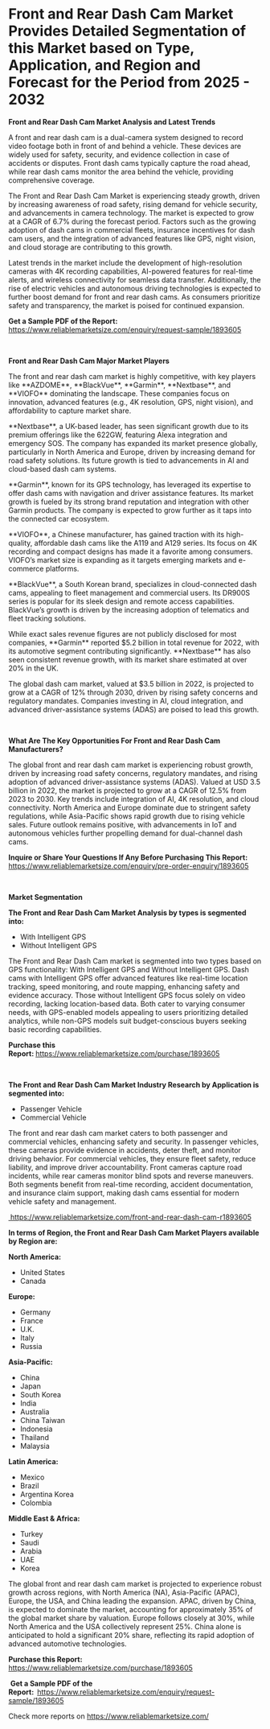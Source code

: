 <p><h1>Front and Rear Dash Cam Market Provides Detailed Segmentation of this Market based on Type, Application, and Region and Forecast for the Period from 2025 - 2032</h1></p><p><strong>Front and Rear Dash Cam Market Analysis and Latest Trends</strong></p>
<p><p>A front and rear dash cam is a dual-camera system designed to record video footage both in front of and behind a vehicle. These devices are widely used for safety, security, and evidence collection in case of accidents or disputes. Front dash cams typically capture the road ahead, while rear dash cams monitor the area behind the vehicle, providing comprehensive coverage.</p><p>The Front and Rear Dash Cam Market is experiencing steady growth, driven by increasing awareness of road safety, rising demand for vehicle security, and advancements in camera technology. The market is expected to grow at a CAGR of 6.7% during the forecast period. Factors such as the growing adoption of dash cams in commercial fleets, insurance incentives for dash cam users, and the integration of advanced features like GPS, night vision, and cloud storage are contributing to this growth.</p><p>Latest trends in the market include the development of high-resolution cameras with 4K recording capabilities, AI-powered features for real-time alerts, and wireless connectivity for seamless data transfer. Additionally, the rise of electric vehicles and autonomous driving technologies is expected to further boost demand for front and rear dash cams. As consumers prioritize safety and transparency, the market is poised for continued expansion.</p></p>
<p><strong>Get a Sample PDF of the Report:&nbsp;</strong> <a href="https://www.reliablemarketsize.com/enquiry/request-sample/1893605?utm_campaign=1845&utm_medium=2&utm_source=Github&utm_content=ia&utm_term=23012025&utm_id=front-and-rear-dash-cam">https://www.reliablemarketsize.com/enquiry/request-sample/1893605</a></p>
<p>&nbsp;</p>
<p><strong>Front and Rear Dash Cam Major Market Players</strong></p>
<p><p>The front and rear dash cam market is highly competitive, with key players like **AZDOME**, **BlackVue**, **Garmin**, **Nextbase**, and **VIOFO** dominating the landscape. These companies focus on innovation, advanced features (e.g., 4K resolution, GPS, night vision), and affordability to capture market share.</p><p>**Nextbase**, a UK-based leader, has seen significant growth due to its premium offerings like the 622GW, featuring Alexa integration and emergency SOS. The company has expanded its market presence globally, particularly in North America and Europe, driven by increasing demand for road safety solutions. Its future growth is tied to advancements in AI and cloud-based dash cam systems.</p><p>**Garmin**, known for its GPS technology, has leveraged its expertise to offer dash cams with navigation and driver assistance features. Its market growth is fueled by its strong brand reputation and integration with other Garmin products. The company is expected to grow further as it taps into the connected car ecosystem.</p><p>**VIOFO**, a Chinese manufacturer, has gained traction with its high-quality, affordable dash cams like the A119 and A129 series. Its focus on 4K recording and compact designs has made it a favorite among consumers. VIOFO’s market size is expanding as it targets emerging markets and e-commerce platforms.</p><p>**BlackVue**, a South Korean brand, specializes in cloud-connected dash cams, appealing to fleet management and commercial users. Its DR900S series is popular for its sleek design and remote access capabilities. BlackVue’s growth is driven by the increasing adoption of telematics and fleet tracking solutions.</p><p>While exact sales revenue figures are not publicly disclosed for most companies, **Garmin** reported $5.2 billion in total revenue for 2022, with its automotive segment contributing significantly. **Nextbase** has also seen consistent revenue growth, with its market share estimated at over 20% in the UK.</p><p>The global dash cam market, valued at $3.5 billion in 2022, is projected to grow at a CAGR of 12% through 2030, driven by rising safety concerns and regulatory mandates. Companies investing in AI, cloud integration, and advanced driver-assistance systems (ADAS) are poised to lead this growth.</p></p>
<p>&nbsp;</p>
<p><strong>What Are The Key Opportunities For Front and Rear Dash Cam Manufacturers?</strong></p>
<p><p>The global front and rear dash cam market is experiencing robust growth, driven by increasing road safety concerns, regulatory mandates, and rising adoption of advanced driver-assistance systems (ADAS). Valued at USD 3.5 billion in 2022, the market is projected to grow at a CAGR of 12.5% from 2023 to 2030. Key trends include integration of AI, 4K resolution, and cloud connectivity. North America and Europe dominate due to stringent safety regulations, while Asia-Pacific shows rapid growth due to rising vehicle sales. Future outlook remains positive, with advancements in IoT and autonomous vehicles further propelling demand for dual-channel dash cams.</p></p>
<p><strong>Inquire or Share Your Questions If Any Before Purchasing This Report:</strong> <a href="https://www.reliablemarketsize.com/enquiry/pre-order-enquiry/1893605?utm_campaign=1845&utm_medium=2&utm_source=Github&utm_content=ia&utm_term=23012025&utm_id=front-and-rear-dash-cam">https://www.reliablemarketsize.com/enquiry/pre-order-enquiry/1893605</a></p>
<p>&nbsp;</p>
<p><strong>Market Segmentation</strong></p>
<p><strong>The Front and Rear Dash Cam Market Analysis by types is segmented into:</strong></p>
<p><ul><li>With Intelligent GPS</li><li>Without Intelligent GPS</li></ul></p>
<p><p>The Front and Rear Dash Cam market is segmented into two types based on GPS functionality: With Intelligent GPS and Without Intelligent GPS. Dash cams with Intelligent GPS offer advanced features like real-time location tracking, speed monitoring, and route mapping, enhancing safety and evidence accuracy. Those without Intelligent GPS focus solely on video recording, lacking location-based data. Both cater to varying consumer needs, with GPS-enabled models appealing to users prioritizing detailed analytics, while non-GPS models suit budget-conscious buyers seeking basic recording capabilities.</p></p>
<p><strong>Purchase this Report:&nbsp;</strong><a href="https://www.reliablemarketsize.com/purchase/1893605?utm_campaign=1845&utm_medium=2&utm_source=Github&utm_content=ia&utm_term=23012025&utm_id=front-and-rear-dash-cam">https://www.reliablemarketsize.com/purchase/1893605</a></p>
<p>&nbsp;</p>
<p><strong>The Front and Rear Dash Cam Market Industry Research by Application is segmented into:</strong></p>
<p><ul><li>Passenger Vehicle</li><li>Commercial Vehicle</li></ul></p>
<p><p>The front and rear dash cam market caters to both passenger and commercial vehicles, enhancing safety and security. In passenger vehicles, these cameras provide evidence in accidents, deter theft, and monitor driving behavior. For commercial vehicles, they ensure fleet safety, reduce liability, and improve driver accountability. Front cameras capture road incidents, while rear cameras monitor blind spots and reverse maneuvers. Both segments benefit from real-time recording, accident documentation, and insurance claim support, making dash cams essential for modern vehicle safety and management.</p></p>
<p><a href="https://www.reliablemarketsize.com/front-and-rear-dash-cam-r1893605?utm_campaign=1845&utm_medium=2&utm_source=Github&utm_content=ia&utm_term=23012025&utm_id=front-and-rear-dash-cam">&nbsp;https://www.reliablemarketsize.com/front-and-rear-dash-cam-r1893605</a></p>
<p><strong>In terms of Region, the Front and Rear Dash Cam Market Players available by Region are:</strong></p>
<p>
    <p> <strong> North America: </strong>
        <ul>
            <li>United States</li>
            <li>Canada</li>
        </ul>
        </p> 
    <p> <strong> Europe: </strong>
        <ul>
            <li>Germany</li>
            <li>France</li>
            <li>U.K.</li>
            <li>Italy</li>
            <li>Russia</li>
        </ul>
        </p> 
    <p> <strong> Asia-Pacific: </strong>
        <ul>
            <li>China</li>
            <li>Japan</li>
            <li>South Korea</li>
            <li>India</li>
            <li>Australia</li>
            <li>China Taiwan</li>
            <li>Indonesia</li>
            <li>Thailand</li>
            <li>Malaysia</li>
        </ul>
        </p> 
    <p> <strong> Latin America: </strong>
        <ul>
            <li>Mexico</li>
            <li>Brazil</li>
            <li>Argentina Korea</li>
            <li>Colombia</li>
        </ul>
        </p> 
    <p> <strong> Middle East & Africa: </strong>
        <ul>
            <li>Turkey</li>
            <li>Saudi</li>
            <li>Arabia</li>
            <li>UAE</li>
            <li>Korea</li>
        </ul>
    </p>
    </p>
<p><p>The global front and rear dash cam market is projected to experience robust growth across regions, with North America (NA), Asia-Pacific (APAC), Europe, the USA, and China leading the expansion. APAC, driven by China, is expected to dominate the market, accounting for approximately 35% of the global market share by valuation. Europe follows closely at 30%, while North America and the USA collectively represent 25%. China alone is anticipated to hold a significant 20% share, reflecting its rapid adoption of advanced automotive technologies.</p></p>
<p><strong>Purchase this Report: </strong><a href="https://www.reliablemarketsize.com/purchase/1893605?utm_campaign=1845&utm_medium=2&utm_source=Github&utm_content=ia&utm_term=23012025&utm_id=front-and-rear-dash-cam">https://www.reliablemarketsize.com/purchase/1893605</a></p>
<p>&nbsp;<strong>Get a Sample PDF of the Report:&nbsp;&nbsp;</strong><a href="https://www.reliablemarketsize.com/enquiry/request-sample/1893605?utm_campaign=1845&utm_medium=2&utm_source=Github&utm_content=ia&utm_term=23012025&utm_id=front-and-rear-dash-cam">https://www.reliablemarketsize.com/enquiry/request-sample/1893605</a></p>
<p><strong></strong></p>
<p>Check more reports on <a href="https://www.reliablemarketsize.com/?utm_campaign=1845&utm_medium=2&utm_source=Github&utm_content=ia&utm_term=23012025&utm_id=front-and-rear-dash-cam">https://www.reliablemarketsize.com/</a></p>